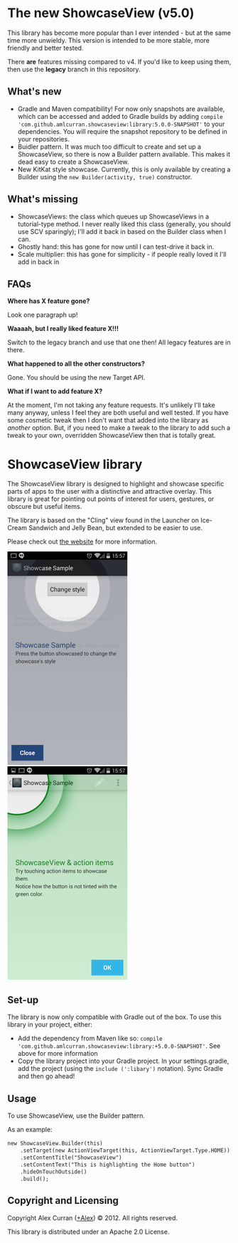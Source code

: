The new ShowcaseView (v5.0)
====

This library has become more popular than I ever intended - but at the same time more unwieldy.
This version is intended to be more stable,
more friendly and better tested.

There **are** features missing compared to v4. If you'd like to keep using them, then use the **legacy** branch in this repository. 

What's new
---
* Gradle and Maven compatibility! For now only snapshots are available, which can be accessed and added to Gradle builds by adding `compile 'com.github.amlcurran.showcaseview:library:5.0.0-SNAPSHOT'` to your dependencies. You will require the snapshot repository to be defined in your repositories.
* Buidler pattern. It was much too difficult to create and set up a ShowcaseView, so there is now a Builder pattern available. This makes it dead easy to create a ShowcaseView.
* New KitKat style showcase. Currently, this is only available by creating a Builder using the `new Builder(activity, true)` constructor.

What's missing
---

- ShowcaseViews: the class which queues up ShowcaseViews in a tutorial-type method. I never
really liked this class (generally, you should use SCV sparingly); I'll add it back in based on
the Builder class when I can.
- Ghostly hand: this has gone for now until I can test-drive it back in.
- Scale multiplier: this has gone for simplicity - if people really loved it I'll add in back in

FAQs
---

**Where has X feature gone?**

Look one paragraph up!

**Waaaah, but I really liked feature X!!!**

Switch to the legacy branch and use that one then! All legacy features are in there.

**What happened to all the other constructors?**

Gone. You should be using the new Target API.

**What if I want to add feature X?**

At the moment, I'm not taking any feature requests. It's unlikely I'll take many anyway,
unless I feel they are both useful and well tested. If you have some cosmetic tweak then I don't
want that added into the library as *another* option. But, if you need to make a tweak to the
library to add such a tweak to your own, overridden ShowcaseView then that is totally great.

ShowcaseView library
====
  
The ShowcaseView library is designed to highlight and showcase specific parts of apps to the user with a distinctive and attractive overlay. This library is great for pointing out points of interest for users, gestures, or obscure but useful items.

The library is based on the "Cling" view found in the Launcher on Ice-Cream Sandwich and Jelly Bean, but extended to be easier to use.

Please check out [the website](http://espiandev.github.com/ShowcaseView) for more information.

<img src='./example@2x.png' width='270' height='480' />
<img src='./example2@2x.png' width='270' height='480' />

Set-up
----

The library is now only compatible with Gradle out of the box. To use this library in your project, either:

* Add the dependency from Maven like so: `compile 'com.github.amlcurran.showcaseview:library:+5.0.0-SNAPSHOT'`. See above for more information
* Copy the library project into your Gradle project. In your settings.gradle, add the project (using the `include (':libary')` notation). Sync Gradle and then go ahead! 

Usage
----

To use ShowcaseView, use the Builder pattern.

As an example:

~~~
new ShowcaseView.Builder(this)
    .setTarget(new ActionViewTarget(this, ActionViewTarget.Type.HOME))
    .setContentTitle("ShowcaseView")
    .setContentText("This is highlighting the Home button")
    .hideOnTouchOutside()
    .build();
~~~

Copyright and Licensing
----

Copyright Alex Curran ([+Alex](https://plus.google.com/110510888639261520925/posts)) © 2012. All rights reserved.

This library is distributed under an Apache 2.0 License.
